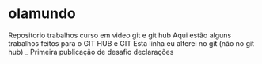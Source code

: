 # olamundo
 Repositorio trabalhos curso em video  git e git hub
 Aqui estão alguns trabalhos feitos para o GIT HUB e GIT
 Esta linha eu alterei no git (não no git hub)
_ Primeira publicação de desafio declarações
